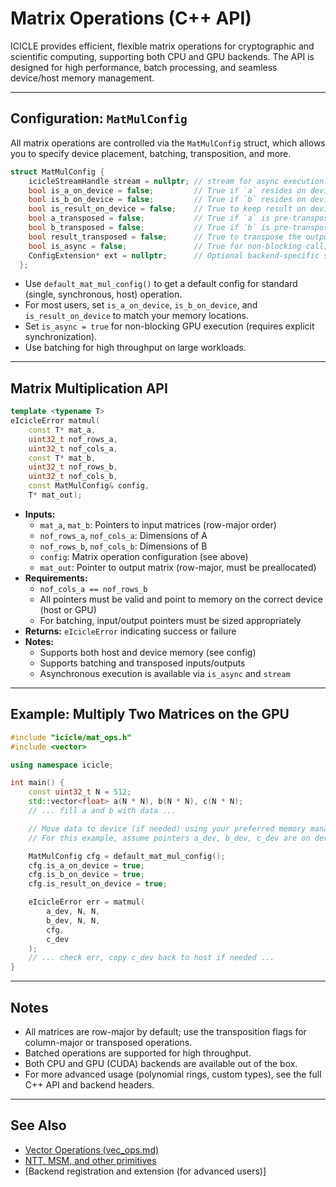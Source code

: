 # Matrix Operations (C++ API)

ICICLE provides efficient, flexible matrix operations for cryptographic and scientific computing, supporting both CPU and GPU backends. The API is designed for high performance, batch processing, and seamless device/host memory management.

---
## Configuration: `MatMulConfig`

All matrix operations are controlled via the `MatMulConfig` struct, which allows you to specify device placement, batching, transposition, and more.

```cpp
struct MatMulConfig {
    icicleStreamHandle stream = nullptr; // stream for async execution.
    bool is_a_on_device = false;         // True if `a` resides on device memory.
    bool is_b_on_device = false;         // True if `b` resides on device memory.
    bool is_result_on_device = false;    // True to keep result on device, else host.
    bool a_transposed = false;           // True if `a` is pre-transposed.
    bool b_transposed = false;           // True if `b` is pre-transposed.
    bool result_transposed = false;      // True to transpose the output.
    bool is_async = false;               // True for non-blocking call; user must sync stream.
    ConfigExtension* ext = nullptr;      // Optional backend-specific settings.
  };
```

- Use `default_mat_mul_config()` to get a default config for standard (single, synchronous, host) operation.
- For most users, set `is_a_on_device`, `is_b_on_device`, and `is_result_on_device` to match your memory locations.
- Set `is_async = true` for non-blocking GPU execution (requires explicit synchronization).
- Use batching for high throughput on large workloads.

---
## Matrix Multiplication API

```cpp
template <typename T>
eIcicleError matmul(
    const T* mat_a,
    uint32_t nof_rows_a,
    uint32_t nof_cols_a,
    const T* mat_b,
    uint32_t nof_rows_b,
    uint32_t nof_cols_b,
    const MatMulConfig& config,
    T* mat_out);
```

- **Inputs:**
  - `mat_a`, `mat_b`: Pointers to input matrices (row-major order)
  - `nof_rows_a`, `nof_cols_a`: Dimensions of A
  - `nof_rows_b`, `nof_cols_b`: Dimensions of B
  - `config`: Matrix operation configuration (see above)
  - `mat_out`: Pointer to output matrix (row-major, must be preallocated)
- **Requirements:**
  - `nof_cols_a == nof_rows_b`
  - All pointers must be valid and point to memory on the correct device (host or GPU)
  - For batching, input/output pointers must be sized appropriately
- **Returns:** `eIcicleError` indicating success or failure
- **Notes:**
  - Supports both host and device memory (see config)
  - Supports batching and transposed inputs/outputs
  - Asynchronous execution is available via `is_async` and `stream`

---
## Example: Multiply Two Matrices on the GPU

```cpp
#include "icicle/mat_ops.h"
#include <vector>

using namespace icicle;

int main() {
    const uint32_t N = 512;
    std::vector<float> a(N * N), b(N * N), c(N * N);
    // ... fill a and b with data ...

    // Move data to device (if needed) using your preferred memory management
    // For this example, assume pointers a_dev, b_dev, c_dev are on device

    MatMulConfig cfg = default_mat_mul_config();
    cfg.is_a_on_device = true;
    cfg.is_b_on_device = true;
    cfg.is_result_on_device = true;

    eIcicleError err = matmul(
        a_dev, N, N,
        b_dev, N, N,
        cfg,
        c_dev
    );
    // ... check err, copy c_dev back to host if needed ...
}
```

---
## Notes
- All matrices are row-major by default; use the transposition flags for column-major or transposed operations.
- Batched operations are supported for high throughput.
- Both CPU and GPU (CUDA) backends are available out of the box.
- For more advanced usage (polynomial rings, custom types), see the full C++ API and backend headers.

---
## See Also
- [Vector Operations (vec_ops.md)](./vec_ops.md)
- [NTT, MSM, and other primitives](./)
- [Backend registration and extension (for advanced users)] 